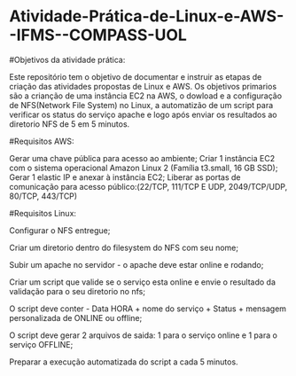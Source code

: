 # Atividade-Prática-de-Linux-e-AWS--IFMS--COMPASS-UOL

#Objetivos da atividade prática:

Este repositório tem o objetivo de documentar e instruir as etapas de criação das atividades propostas de Linux e AWS. Os objetivos primarios são a crianção de uma instância EC2 na AWS, o dowload e a configuração de NFS(Network File System) no Linux, a automatizão de um script para verificar os status do serviço apache e logo após enviar os resultados ao diretorio NFS de 5 em 5 minutos.

#Requisitos AWS:

Gerar uma chave pública para acesso ao ambiente;
Criar 1 instância EC2 com o sistema operacional Amazon Linux 2 (Família t3.small, 16 GB SSD);
Gerar 1 elastic IP e anexar à instância EC2;
Liberar as portas de comunicação para acesso público:(22/TCP, 111/TCP E UDP, 2049/TCP/UDP, 80/TCP, 443/TCP)


#Requisitos Linux: 

Configurar o NFS entregue;

Criar um diretorio dentro do filesystem do NFS com seu nome;

Subir um apache no servidor - o apache deve estar online e rodando;

Criar um script que valide se o serviço esta online e envie o resultado da validação para o seu diretorio no nfs;

O script deve conter - Data HORA + nome do serviço + Status + mensagem personalizada de ONLINE ou offline;

O script deve gerar 2 arquivos de saida: 1 para o serviço online e 1 para o serviço OFFLINE;

Preparar a execução automatizada do script a cada 5 minutos.
